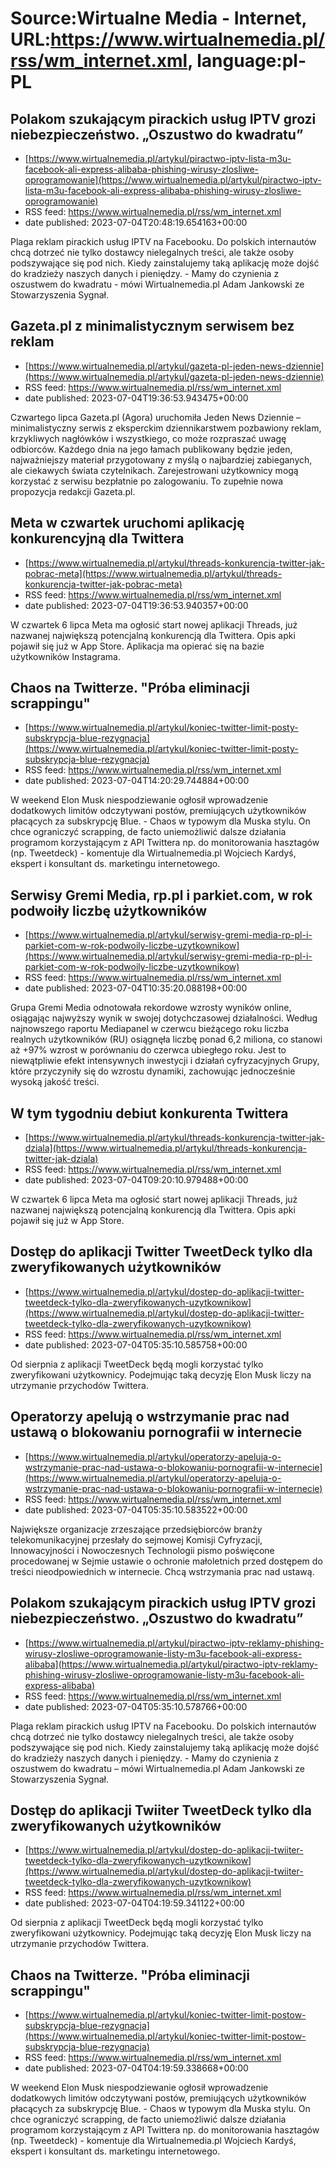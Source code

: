# Source:Wirtualne Media - Internet, URL:https://www.wirtualnemedia.pl/rss/wm_internet.xml, language:pl-PL

## Polakom szukającym pirackich usług IPTV grozi niebezpieczeństwo. „Oszustwo do kwadratu”
 - [https://www.wirtualnemedia.pl/artykul/piractwo-iptv-lista-m3u-facebook-ali-express-alibaba-phishing-wirusy-zlosliwe-oprogramowanie](https://www.wirtualnemedia.pl/artykul/piractwo-iptv-lista-m3u-facebook-ali-express-alibaba-phishing-wirusy-zlosliwe-oprogramowanie)
 - RSS feed: https://www.wirtualnemedia.pl/rss/wm_internet.xml
 - date published: 2023-07-04T20:48:19.654163+00:00

Plaga reklam pirackich usług IPTV na Facebooku. Do polskich internautów chcą dotrzeć nie tylko dostawcy nielegalnych treści, ale także osoby podszywające się pod nich. Kiedy zainstalujemy taką aplikację może dojść do kradzieży naszych danych i pieniędzy. - Mamy do czynienia z oszustwem do kwadratu - mówi Wirtualnemedia.pl Adam Jankowski ze Stowarzyszenia Sygnał.

## Gazeta.pl z minimalistycznym serwisem bez reklam
 - [https://www.wirtualnemedia.pl/artykul/gazeta-pl-jeden-news-dziennie](https://www.wirtualnemedia.pl/artykul/gazeta-pl-jeden-news-dziennie)
 - RSS feed: https://www.wirtualnemedia.pl/rss/wm_internet.xml
 - date published: 2023-07-04T19:36:53.943475+00:00

Czwartego lipca Gazeta.pl (Agora) uruchomiła Jeden News Dziennie – minimalistyczny serwis z eksperckim dziennikarstwem pozbawiony reklam, krzykliwych nagłówków i wszystkiego, co może rozpraszać uwagę odbiorców. Każdego dnia na jego łamach publikowany będzie jeden, najważniejszy materiał przygotowany z myślą o najbardziej zabieganych, ale ciekawych świata czytelnikach. Zarejestrowani użytkownicy mogą korzystać z serwisu bezpłatnie po zalogowaniu. To zupełnie nowa propozycja redakcji Gazeta.pl.

## Meta w czwartek uruchomi aplikację konkurencyjną dla Twittera
 - [https://www.wirtualnemedia.pl/artykul/threads-konkurencja-twitter-jak-pobrac-meta](https://www.wirtualnemedia.pl/artykul/threads-konkurencja-twitter-jak-pobrac-meta)
 - RSS feed: https://www.wirtualnemedia.pl/rss/wm_internet.xml
 - date published: 2023-07-04T19:36:53.940357+00:00

W czwartek 6 lipca Meta ma ogłosić start nowej aplikacji Threads, już nazwanej największą potencjalną konkurencją dla Twittera. Opis apki pojawił się już w App Store. Aplikacja ma opierać się na bazie użytkowników Instagrama.

## Chaos na Twitterze. "Próba eliminacji scrappingu"
 - [https://www.wirtualnemedia.pl/artykul/koniec-twitter-limit-posty-subskrypcja-blue-rezygnacja](https://www.wirtualnemedia.pl/artykul/koniec-twitter-limit-posty-subskrypcja-blue-rezygnacja)
 - RSS feed: https://www.wirtualnemedia.pl/rss/wm_internet.xml
 - date published: 2023-07-04T14:20:29.744884+00:00

W weekend Elon Musk niespodziewanie ogłosił wprowadzenie dodatkowych limitów odczytywani postów, premiujących użytkowników płacących za subskrypcję Blue. - Chaos w typowym dla Muska stylu. On chce ograniczyć scrapping, de facto uniemożliwić dalsze działania programom korzystającym z API Twittera np. do monitorowania hasztagów (np. Tweetdeck) - komentuje dla Wirtualnemedia.pl Wojciech Kardyś, ekspert i konsultant ds. marketingu internetowego.

## Serwisy Gremi Media, rp.pl i parkiet.com, w rok podwoiły liczbę użytkowników
 - [https://www.wirtualnemedia.pl/artykul/serwisy-gremi-media-rp-pl-i-parkiet-com-w-rok-podwoily-liczbe-uzytkownikow](https://www.wirtualnemedia.pl/artykul/serwisy-gremi-media-rp-pl-i-parkiet-com-w-rok-podwoily-liczbe-uzytkownikow)
 - RSS feed: https://www.wirtualnemedia.pl/rss/wm_internet.xml
 - date published: 2023-07-04T10:35:20.088198+00:00

Grupa Gremi Media odnotowała rekordowe wzrosty wyników online, osiągając najwyższy wynik w swojej dotychczasowej działalności. Według najnowszego raportu Mediapanel w czerwcu bieżącego roku liczba realnych użytkowników (RU) osiągnęła liczbę ponad 6,2 miliona, co stanowi aż +97% wzrost w porównaniu do czerwca ubiegłego roku. Jest to niewątpliwie efekt intensywnych inwestycji i działań cyfryzacyjnych Grupy, które przyczyniły się do wzrostu dynamiki, zachowując jednocześnie wysoką jakość treści.

## W tym tygodniu debiut konkurenta Twittera
 - [https://www.wirtualnemedia.pl/artykul/threads-konkurencja-twitter-jak-dziala](https://www.wirtualnemedia.pl/artykul/threads-konkurencja-twitter-jak-dziala)
 - RSS feed: https://www.wirtualnemedia.pl/rss/wm_internet.xml
 - date published: 2023-07-04T09:20:10.979488+00:00

W czwartek 6 lipca Meta ma ogłosić start nowej aplikacji Threads, już nazwanej największą potencjalną konkurencją dla Twittera. Opis apki pojawił się już w App Store.

## Dostęp do aplikacji Twitter TweetDeck tylko dla zweryfikowanych użytkowników
 - [https://www.wirtualnemedia.pl/artykul/dostep-do-aplikacji-twitter-tweetdeck-tylko-dla-zweryfikowanych-uzytkownikow](https://www.wirtualnemedia.pl/artykul/dostep-do-aplikacji-twitter-tweetdeck-tylko-dla-zweryfikowanych-uzytkownikow)
 - RSS feed: https://www.wirtualnemedia.pl/rss/wm_internet.xml
 - date published: 2023-07-04T05:35:10.585758+00:00

Od sierpnia z aplikacji TweetDeck będą mogli korzystać tylko zweryfikowani użytkownicy. Podejmując taką decyzję Elon Musk liczy na utrzymanie przychodów Twittera.

## Operatorzy apelują o wstrzymanie prac nad ustawą o blokowaniu pornografii w internecie
 - [https://www.wirtualnemedia.pl/artykul/operatorzy-apeluja-o-wstrzymanie-prac-nad-ustawa-o-blokowaniu-pornografii-w-internecie](https://www.wirtualnemedia.pl/artykul/operatorzy-apeluja-o-wstrzymanie-prac-nad-ustawa-o-blokowaniu-pornografii-w-internecie)
 - RSS feed: https://www.wirtualnemedia.pl/rss/wm_internet.xml
 - date published: 2023-07-04T05:35:10.583522+00:00

Największe organizacje zrzeszające przedsiębiorców branży telekomunikacyjnej przesłały do sejmowej Komisji Cyfryzacji, Innowacyjności i Nowoczesnych Technologii pismo poświęcone procedowanej w Sejmie ustawie o ochronie małoletnich przed dostępem do treści nieodpowiednich w internecie. Chcą wstrzymania prac nad ustawą.

## Polakom szukającym pirackich usług IPTV grozi niebezpieczeństwo. „Oszustwo do kwadratu”
 - [https://www.wirtualnemedia.pl/artykul/piractwo-iptv-reklamy-phishing-wirusy-zlosliwe-oprogramowanie-listy-m3u-facebook-ali-express-alibaba](https://www.wirtualnemedia.pl/artykul/piractwo-iptv-reklamy-phishing-wirusy-zlosliwe-oprogramowanie-listy-m3u-facebook-ali-express-alibaba)
 - RSS feed: https://www.wirtualnemedia.pl/rss/wm_internet.xml
 - date published: 2023-07-04T05:35:10.578766+00:00

Plaga reklam pirackich usług IPTV na Facebooku. Do polskich internautów chcą dotrzeć nie tylko dostawcy nielegalnych treści, ale także osoby podszywające się pod nich. Kiedy zainstalujemy taką aplikację może dojść do kradzieży naszych danych i pieniędzy. - Mamy do czynienia z oszustwem do kwadratu – mówi Wirtualnemedia.pl Adam Jankowski ze Stowarzyszenia Sygnał.

## Dostęp do aplikacji Twiiter TweetDeck tylko dla zweryfikowanych użytkowników
 - [https://www.wirtualnemedia.pl/artykul/dostep-do-aplikacji-twiiter-tweetdeck-tylko-dla-zweryfikowanych-uzytkownikow](https://www.wirtualnemedia.pl/artykul/dostep-do-aplikacji-twiiter-tweetdeck-tylko-dla-zweryfikowanych-uzytkownikow)
 - RSS feed: https://www.wirtualnemedia.pl/rss/wm_internet.xml
 - date published: 2023-07-04T04:19:59.341122+00:00

Od sierpnia z aplikacji TweetDeck będą mogli korzystać tylko zweryfikowani użytkownicy. Podejmując taką decyzję Elon Musk liczy na utrzymanie przychodów Twittera.

## Chaos na Twitterze. "Próba eliminacji scrappingu"
 - [https://www.wirtualnemedia.pl/artykul/koniec-twitter-limit-postow-subskrypcja-blue-rezygnacja](https://www.wirtualnemedia.pl/artykul/koniec-twitter-limit-postow-subskrypcja-blue-rezygnacja)
 - RSS feed: https://www.wirtualnemedia.pl/rss/wm_internet.xml
 - date published: 2023-07-04T04:19:59.338668+00:00

W weekend Elon Musk niespodziewanie ogłosił wprowadzenie dodatkowych limitów odczytywani postów, premiujących użytkowników płacących za subskrypcję Blue. - Chaos w typowym dla Muska stylu. On chce ograniczyć scrapping, de facto uniemożliwić dalsze działania programom korzystającym z API Twittera np. do monitorowania hasztagów (np. Tweetdeck) - komentuje dla Wirtualnemedia.pl Wojciech Kardyś, ekspert i konsultant ds. marketingu internetowego.


